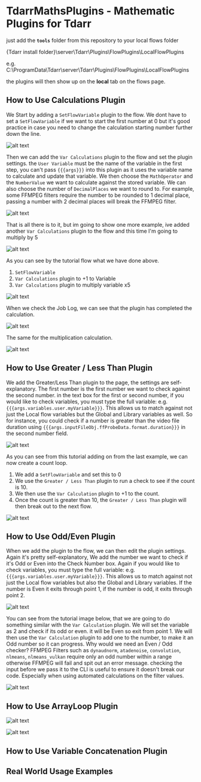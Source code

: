 # TdarrMathsPlugins - Mathematic Plugins for Tdarr

just add the **`tools`** folder from this repository to your local flows folder

{Tdarr install folder}\server\Tdarr\Plugins\FlowPlugins\LocalFlowPlugins

e.g. C:\ProgramData\Tdarr\server\Tdarr\Plugins\FlowPlugins\LocalFlowPlugins

the plugins will then show up on the **local** tab on the flows page.

## How to Use Calculations Plugin

We Start by adding a `SetFlowVariable` plugin to the flow. We dont have to set a `SetFlowVariable` if we want to start the first number at 0 but it's good practice in case you need to change the calculation starting number further down the line.

![alt text](https://github.com/digitalassassins/TdarrMathsPlugins/blob/main/screenshots/1-Calculation-SetFlowVariable.png "Add SetFlowVariable and change the settings")

Then we can add the `Var Calculations` plugin to the flow and set the plugin settings. the `User Variable` must be the name of the variable in the first step, you can't pass `{{{args}}}` into this plugin as it uses the variable name to calculate and update that variable. We then choose the `MathOperator` and the `NumberValue` we want to calculate against the stored variable.
We can also choose the number of `DecimalPlaces` we want to round to. For example, some FFMPEG filters require the number to be rounded to 1 decimal place, passing a number with 2 decimal places will break the FFMPEG filter.

![alt text](https://github.com/digitalassassins/TdarrMathsPlugins/blob/main/screenshots/2-Calculation-Add2.png "Add Tdarr Calculation Plugin, Tdarr add a number to a variable")

That is all there is to it, but im going to show one more example, ive added another `Var Calculations` plugin to the flow and this time I'm going to multiply by 5

![alt text](https://github.com/digitalassassins/TdarrMathsPlugins/blob/main/screenshots/3-Calculation-Multiply5.png "Tdarr maths multiply by a number")

As you can see by the tutorial flow what we have done above. 
1) `SetFlowVariable`
2)  `Var Calculations` plugin to +1 to Variable
3)   `Var Calculations` plugin to multiply variable x5

![alt text](https://github.com/digitalassassins/TdarrMathsPlugins/blob/main/screenshots/4-Calculation-Tutorial.png "Tdarr Math Plugin Tutorial")

When we check the Job Log, we can see that the plugin has completed the calculation.

![alt text](https://github.com/digitalassassins/TdarrMathsPlugins/blob/main/screenshots/5-Calculation-AddLogFeedback.png "Tdarr Add 1 to Number")

The same for the multiplication calculation.

![alt text](https://github.com/digitalassassins/TdarrMathsPlugins/blob/main/screenshots/6-Calculation-MultiplyLogFeedback.png "Tdarr Multiply by a number")

## How to Use Greater / Less Than Plugin
We add the Greater/Less Than plugin to the page, the settings are self-explanatory. The first number is the first number we want to check against the second number. in the text box for the first or second number, if you would like to check variables, you must type the full variable: e.g. `{{{args.variables.user.myVariable}}}`. This allows us to match against not just the Local flow variables but the Global and Library variables as well.
So for instance, you could check if a number is greater than the video file duration using `{{{args.inputFileObj.ffProbeData.format.duration}}}` in the second number field.

![alt text](https://github.com/digitalassassins/TdarrMathsPlugins/blob/main/screenshots/21-GreaterLess-PluginSettings.png "Add Tdarr Calculation Plugin, Tdarr add a number to a variable")

As you can see from this tutorial adding on from the last example, we can now create a count loop.
1) We add a `SetFlowVariable` and set this to 0
2) We use the `Greater / Less Than` plugin to run a check to see if the count is 10.
3) We then use the `Var Calculation` plugin to +1 to the count.
4) Once the count is greater than 10, the `Greater / Less Than` plugin will then break out to the next flow.

![alt text](https://github.com/digitalassassins/TdarrMathsPlugins/blob/main/screenshots/22-GreaterLess-Tutorial.png "Add Tdarr Calculation Plugin, Tdarr add a number to a variable")

## How to Use Odd/Even Plugin
When we add the plugin to the flow, we can then edit the plugin settings. Again it's pretty self-explanatory, We add the number we want to check if it's Odd or Even into the Check Number box. Again if you would like to check variables, you must type the full variable: e.g. `{{{args.variables.user.myVariable}}}`. This allows us to match against not just the Local flow variables but also the Global and Library variables. If the number is Even it exits through point 1, if the number is odd, it exits through point 2.

![alt text](https://github.com/digitalassassins/TdarrMathsPlugins/blob/main/screenshots/31-OddEven-PluginSettings.png "Add Tdarr Calculation Plugin, Tdarr add a number to a variable")

You can see from the tutorial image below, that we are going to do something similar with the `Var Calculation` plugin. We will set the variable as 2 and check if its odd or even. it will be Even so exit from point 1. We will then use the `Var Calculation` plugin to add one to the number, to make it an Odd number so it can progress. Why would we need an Even / Odd checker? FFMPEG Filters such as `dynaudnorm`, `atadenoise`, `convolution`, `nlmeans`, `nlmeans_vulkan` require only an odd number within a range otherwise FFMPEG will fail and spit out an error message. checking the input before we pass it to the CLI is useful to ensure it doesn't break our code. Especially when using automated calculations on the filter values.

![alt text](https://github.com/digitalassassins/TdarrMathsPlugins/blob/main/screenshots/32-OddEven-Tutorial.png "Add Tdarr Calculation Plugin, Tdarr add a number to a variable")

## How to Use ArrayLoop Plugin



![alt text](https://github.com/digitalassassins/TdarrMathsPlugins/blob/main/screenshots/41-ArrayLoop-PluginSettings.png "Add Tdarr Calculation Plugin, Tdarr add a number to a variable")



![alt text](https://github.com/digitalassassins/TdarrMathsPlugins/blob/main/screenshots/42-ArrayLoop-Tutorial.png "Add Tdarr Calculation Plugin, Tdarr add a number to a variable")

## How to Use Variable Concatenation Plugin



## Real World Usage Examples
